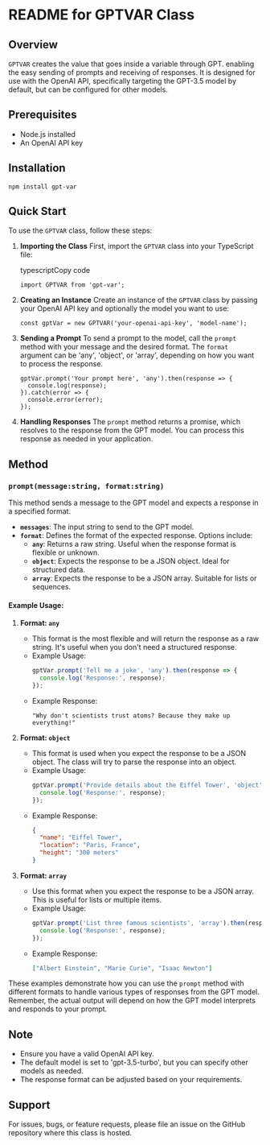 
# README for GPTVAR Class

## Overview

`GPTVAR` creates the value that goes inside a variable through GPT. enabling the easy sending of prompts and receiving of responses. It is designed for use with the OpenAI API, specifically targeting the GPT-3.5 model by default, but can be configured for other models.

## Prerequisites

-   Node.js installed
-   An OpenAI API key

## Installation

```
npm install gpt-var
```

## Quick Start

To use the `GPTVAR` class, follow these steps:

1.  **Importing the Class** First, import the `GPTVAR` class into your TypeScript file:
    
    typescriptCopy code
    
    ```
    import GPTVAR from 'gpt-var';
    ``` 
    
3.  **Creating an Instance** Create an instance of the `GPTVAR` class by passing your OpenAI API key and optionally the model you want to use:
    
    ```
    const gptVar = new GPTVAR('your-openai-api-key', 'model-name');
    ``` 
    
4.  **Sending a Prompt** To send a prompt to the model, call the `prompt` method with your message and the desired format. The `format` argument can be 'any', 'object', or 'array', depending on how you want to process the response.
    
    ```
    gptVar.prompt('Your prompt here', 'any').then(response => {
      console.log(response);
    }).catch(error => {
      console.error(error);
    });
    ```
    
5.  **Handling Responses** The `prompt` method returns a promise, which resolves to the response from the GPT model. You can process this response as needed in your application.

## Method

### `prompt(message:string, format:string)`
This method sends a message to the GPT model and expects a response in a specified format.

- **`messages`**: The input string to send to the GPT model.
- **`format`**: Defines the format of the expected response. Options include:
  - **`any`**: Returns a raw string. Useful when the response format is flexible or unknown.
  - **`object`**: Expects the response to be a JSON object. Ideal for structured data.
  - **`array`**: Expects the response to be a JSON array. Suitable for lists or sequences.

#### Example Usage:

1. **Format: `any`**
   - This format is the most flexible and will return the response as a raw string. It's useful when you don't need a structured response.
   - Example Usage:
     ```typescript
     gptVar.prompt('Tell me a joke', 'any').then(response => {
       console.log('Response:', response);
     });
     ```
   - Example Response:
     ```
     "Why don't scientists trust atoms? Because they make up everything!"
     ```

2. **Format: `object`**
   - This format is used when you expect the response to be a JSON object. The class will try to parse the response into an object.
   - Example Usage:
     ```typescript
     gptVar.prompt('Provide details about the Eiffel Tower', 'object').then(response => {
       console.log('Response:', response);
     });
     ```
   - Example Response:
     ```json
     {
       "name": "Eiffel Tower",
       "location": "Paris, France",
       "height": "300 meters"
     }
     ```

3. **Format: `array`**
   - Use this format when you expect the response to be a JSON array. This is useful for lists or multiple items.
   - Example Usage:
     ```typescript
     gptVar.prompt('List three famous scientists', 'array').then(response => {
       console.log('Response:', response);
     });
     ```
   - Example Response:
     ```json
     ["Albert Einstein", "Marie Curie", "Isaac Newton"]
     ```

These examples demonstrate how you can use the `prompt` method with different formats to handle various types of responses from the GPT model. Remember, the actual output will depend on how the GPT model interprets and responds to your prompt.

## Note

-   Ensure you have a valid OpenAI API key.
-   The default model is set to 'gpt-3.5-turbo', but you can specify other models as needed.
-   The response format can be adjusted based on your requirements.

## Support

For issues, bugs, or feature requests, please file an issue on the GitHub repository where this class is hosted.
